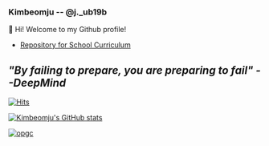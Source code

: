 ### Kimbeomju -- @j._ub19b

👋 Hi! Welcome to my Github profile!

- [Repository for School Curriculum](http://ggm.gondr.net/user/profile/117)

## ***"By failing to prepare, you are preparing to fail" --DeepMind***
[![Hits](https://hits.seeyoufarm.com/api/count/incr/badge.svg?url=https%3A%2F%2Fgithub.com%2FK-beomju)](https://github.com/K-beomju)

[![Kimbeomju's GitHub stats](https://github-readme-stats.vercel.app/api?username=K-beomju&show_icons=true&theme=dracula)](https://github.com/K-beomju)

[![opgc](https://api.opgc.me/githubs/users/K-beomju/tag/?theme=dracula)](https://opgc.me/#/users/K-beomju)

<!--


**K-beomju/K-beomju** is a ✨ _special_ ✨ repository because its `README.md` (this file) appears on your GitHub profile.

Here are some ideas to get you started:

- 🔭 I’m currently working on ...
- 🌱 I’m currently learning ...
- 👯 I’m looking to collaborate on ... 
- 🤔 I’m looking for help with ...
- 💬 Ask me about ...
- 📫 How to reach me: ...
- 😄 Pronouns: ...
- ⚡ Fun fact: ...
-->
